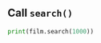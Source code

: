 <!--{type:small code snipet1}-->
<!--{title:Call search()}-->
## Call `search()`
```python
print(film.search(1000))
```